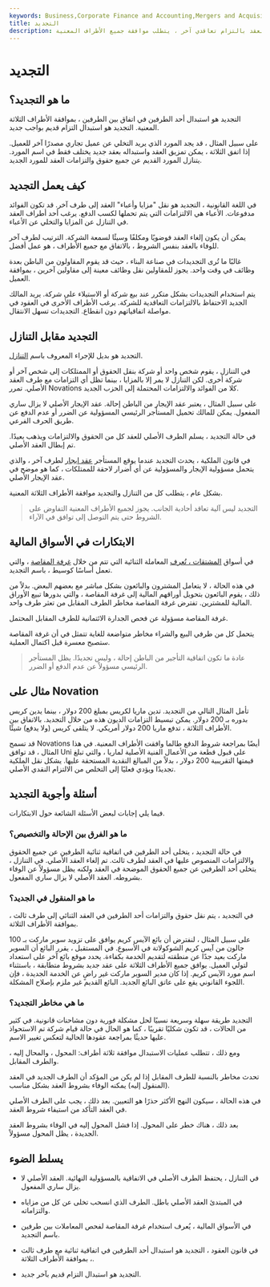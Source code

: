 ```yaml
---
keywords: Business,Corporate Finance and Accounting,Mergers and Acquisitions,M&amp;amp;A
title: التجديد
description: التجديد هو عملية استبدال العقد بالتزام تعاقدي آخر ، يتطلب موافقة جميع الأطراف المعنية.
---
```


# التجديد
## ما هو التجديد؟

التجديد هو استبدال أحد الطرفين في اتفاق بين الطرفين ، بموافقة الأطراف الثلاثة المعنية. التجديد هو استبدال التزام قديم بواجب جديد.

على سبيل المثال ، قد يجد المورد الذي يريد التخلي عن عميل تجاري مصدرًا آخر للعميل. إذا اتفق الثلاثة ، يمكن تمزيق العقد واستبداله بعقد جديد يختلف فقط في اسم المورد. يتنازل المورد القديم عن جميع حقوق والتزامات العقد للمورد الجديد.

## كيف يعمل التجديد

في اللغة القانونية ، التجديد هو نقل "مزايا وأعباء" العقد إلى طرف آخر. قد تكون الفوائد مدفوعات. الأعباء هي الالتزامات التي يتم تحملها لكسب الدفع. يرغب أحد أطراف العقد في التنازل عن المزايا والتخلي عن الأعباء.

يمكن أن يكون إلغاء العقد فوضويًا ومكلفًا وسيئًا لسمعة الشركة. الترتيب لطرف آخر للوفاء بالعقد بنفس الشروط ، بالاتفاق مع جميع الأطراف ، هو عمل أفضل.

غالبًا ما تُرى التجديدات في صناعة البناء ، حيث قد يقوم المقاولون من الباطن بعدة وظائف في وقت واحد. يجوز للمقاولين نقل وظائف معينة إلى مقاولين آخرين ، بموافقة العميل.

يتم استخدام التجديدات بشكل متكرر عند بيع شركة أو الاستيلاء على شركة. يريد المالك الجديد الاحتفاظ بالالتزامات التعاقدية للشركة. يرغب الأطراف الأخرى في العقود في مواصلة اتفاقياتهم دون انقطاع. التجديدات تسهل الانتقال.

## التجديد مقابل التنازل

التجديد هو بديل للإجراء المعروف باسم [التنازل](/assignment).

في التنازل ، يقوم شخص واحد أو شركة بنقل الحقوق أو الممتلكات إلى شخص آخر أو شركة أخرى. لكن التنازل لا يمر إلا بالمزايا ، بينما تظل أي التزامات مع طرف العقد الأصلي. تمرر Novations كلا من الفوائد والالتزامات المحتملة إلى الحزب الجديد.

على سبيل المثال ، يعتبر عقد الإيجار من الباطن إحالة. عقد الإيجار الأصلي لا يزال ساري المفعول. يمكن للمالك تحميل المستأجر الرئيسي المسؤولية عن الضرر أو عدم الدفع عن طريق الحرف الفرعي.

في حالة التجديد ، يسلم الطرف الأصلي للعقد كل من الحقوق والالتزامات ويذهب بعيدًا. تم إبطال العقد الأصلي.

في قانون الملكية ، يحدث التجديد عندما يوقع المستأجر [عقد إيجار](/lease) لطرف آخر ، والذي يتحمل مسؤولية الإيجار والمسؤولية عن أي أضرار لاحقة للممتلكات ، كما هو موضح في عقد الإيجار الأصلي.

بشكل عام ، يتطلب كل من التنازل والتجديد موافقة الأطراف الثلاثة المعنية.

> التجديد ليس آلية تعاقد أحادية الجانب. يجوز لجميع الأطراف المعنية التفاوض على الشروط حتى يتم التوصل إلى توافق في الآراء.

>

## الابتكارات في الأسواق المالية

في أسواق [المشتقات ، تُعرف](/derivative) المعاملة الثنائية التي تتم من خلال [غرفة المقاصة](/clearinghouse) ، والتي تعمل أساسًا كوسيط ، باسم التجديد.

في هذه الحالة ، لا يتعامل المشترون والبائعون بشكل مباشر مع بعضهم البعض. بدلاً من ذلك ، يقوم البائعون بتحويل أوراقهم المالية إلى غرفة المقاصة ، والتي بدورها تبيع الأوراق المالية للمشترين. تفترض غرفة المقاصة مخاطر الطرف المقابل من تعثر طرف واحد.

غرفة المقاصة مسؤولة عن فحص الجدارة الائتمانية للطرف المقابل المحتمل.

يتحمل كل من طرفي البيع والشراء مخاطر متواضعة للغاية تتمثل في أن غرفة المقاصة ستصبح معسرة قبل اكتمال العملية.

> عادة ما تكون اتفاقية التأجير من الباطن إحالة ، وليس تجديدًا. يظل المستأجر الرئيسي مسؤولاً عن عدم الدفع أو الضرر.

>

## مثال على Novation

تأمل المثال التالي من التجديد. تدين ماريا لكريس بمبلغ 200 دولار ، بينما يدين كريس بدوره بـ 200 دولار. يمكن تبسيط التزامات الديون هذه من خلال التجديد. بالاتفاق بين الأطراف الثلاثة ، تدفع ماريا 200 دولار أمريكي. لا يتلقى كريس (ولا يدفع) شيئًا.

قد تسمح Novations أيضًا بمراجعة شروط الدفع طالما وافقت الأطراف المعنية. في هذا المثال ، قد توافق Uni على قبول قطعة من الأعمال الفنية الأصلية لماريا ، والتي تبلغ قيمتها التقريبية 200 دولار ، بدلاً من المبالغ النقدية المستحقة عليها. يشكل نقل الملكية تجديدًا ويؤدي فعليًا إلى التخلص من الالتزام النقدي الأصلي.

## أسئلة وأجوبة التجديد

فيما يلي إجابات لبعض الأسئلة الشائعة حول الابتكارات.

### ما هو الفرق بين الإحالة والتخصيص؟

في حالة التجديد ، يتخلى أحد الطرفين في اتفاقية ثنائية الطرفين عن جميع الحقوق والالتزامات المنصوص عليها في العقد لطرف ثالث. تم إلغاء العقد الأصلي. في التنازل ، يتخلى أحد الطرفين عن جميع الحقوق الموضحة في العقد ولكنه يظل مسؤولاً عن الوفاء بشروطه. العقد الأصلي لا يزال ساري المفعول.

### ما هو المنقول في الجديد؟

في التجديد ، يتم نقل حقوق والتزامات أحد الطرفين في العقد الثنائي إلى طرف ثالث ، بموافقة الأطراف الثلاثة.

على سبيل المثال ، لنفترض أن بائع الآيس كريم يوافق على تزويد سوبر ماركت بـ 100 جالون من آيس كريم الشوكولاتة في الأسبوع. في المستقبل ، يقرر البائع أن السوبر ماركت بعيد جدًا عن منطقته لتقديم الخدمة بكفاءة. يحدد موقع بائع آخر على استعداد لتولي العميل. يوافق جميع الأطراف الثلاثة على عقد جديد بشروط متطابقة ، باستثناء اسم مورد الآيس كريم. إذا كان مدير السوبر ماركت غير راضٍ عن الخدمة الجديدة ، فإن اللجوء القانوني يقع على عاتق البائع الجديد. البائع القديم غير ملزم بإصلاح المشكلة.

### ما هي مخاطر التجديد؟

التجديد طريقة سهلة وسريعة نسبيًا لحل مشكلة فورية دون مشاحنات قانونية. في كثير من الحالات ، قد تكون شكليًا تقريبًا ، كما هو الحال في حالة قيام شركة تم الاستحواذ عليها حديثًا بمراجعة عقودها الحالية لتعكس تغيير الاسم.

ومع ذلك ، تتطلب عمليات الاستبدال موافقة ثلاثة أطراف: المحول ، والمحال إليه ، والطرف المقابل.

تحدث مخاطر بالنسبة للطرف المقابل إذا لم يكن من المؤكد أن الطرف الجديد في العقد (المنقول إليه) يمكنه الوفاء بشروط العقد بشكل مناسب.

في هذه الحالة ، سيكون النهج الأكثر حذرًا هو التعيين. بعد ذلك ، يجب على الطرف الأصلي في العقد التأكد من استيفاء شروط العقد.

بعد ذلك ، هناك خطر على المحول. إذا فشل المحول إليه في الوفاء بشروط العقد الجديدة ، يظل المحول مسؤولاً.

## يسلط الضوء

- في التنازل ، يحتفظ الطرف الأصلي في الاتفاقية بالمسؤولية النهائية. العقد الأصلي لا يزال ساري المفعول.

- في المبتدئ العقد الأصلي باطل. الطرف الذي انسحب تخلى عن كل من مزاياه والتزاماته.

- في الأسواق المالية ، يُعرف استخدام غرفة المقاصة لفحص المعاملات بين طرفين باسم التجديد.

- في قانون العقود ، التجديد هو استبدال أحد الطرفين في اتفاقية ثنائية مع طرف ثالث ، بموافقة الأطراف الثلاثة.

- التجديد هو استبدال التزام قديم بآخر جديد.

